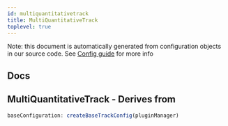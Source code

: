 ```yaml
---
id: multiquantitativetrack
title: MultiQuantitativeTrack
toplevel: true
---
```


Note: this document is automatically generated from configuration objects in
our source code. See [Config guide](/docs/config_guide) for more info

## Docs

## MultiQuantitativeTrack - Derives from

```js
baseConfiguration: createBaseTrackConfig(pluginManager)
```
